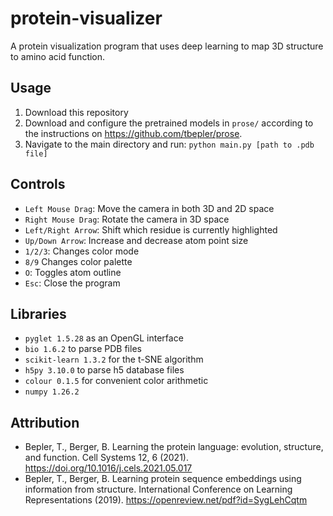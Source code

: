 # protein-visualizer
A protein visualization program that uses deep learning to map 3D structure to amino acid function.

## Usage
1. Download this repository
2. Download and configure the pretrained models in `prose/` according to the 
instructions on https://github.com/tbepler/prose.
3. Navigate to the main directory and run: `python main.py [path to .pdb file]`

## Controls
- `Left Mouse Drag`: Move the camera in both 3D and 2D space
- `Right Mouse Drag`: Rotate the camera in 3D space
- `Left/Right Arrow`: Shift which residue is currently highlighted
- `Up/Down Arrow`: Increase and decrease atom point size
- `1/2/3`: Changes color mode
- `8/9` Changes color palette
- `O`: Toggles atom outline
- `Esc`: Close the program

## Libraries
- `pyglet 1.5.28` as an OpenGL interface
- `bio 1.6.2` to parse PDB files
- `scikit-learn 1.3.2` for the t-SNE algorithm
- `h5py 3.10.0` to parse h5 database files
- `colour 0.1.5` for convenient color arithmetic
- `numpy 1.26.2`

## Attribution
- Bepler, T., Berger, B. Learning the protein language: evolution, structure, and function. Cell Systems 12, 6 (2021). https://doi.org/10.1016/j.cels.2021.05.017
- Bepler, T., Berger, B. Learning protein sequence embeddings using information from structure. International Conference on Learning Representations (2019). https://openreview.net/pdf?id=SygLehCqtm